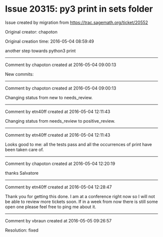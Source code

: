 # Issue 20315: py3 print in sets folder

Issue created by migration from https://trac.sagemath.org/ticket/20552

Original creator: chapoton

Original creation time: 2016-05-04 08:59:49

another step towards python3 print


---

Comment by chapoton created at 2016-05-04 09:00:13

New commits:


---

Comment by chapoton created at 2016-05-04 09:00:13

Changing status from new to needs_review.


---

Comment by etn40ff created at 2016-05-04 12:11:43

Changing status from needs_review to positive_review.


---

Comment by etn40ff created at 2016-05-04 12:11:43

Looks good to me: all the tests pass and all the occurrences of print have been taken care of.


---

Comment by chapoton created at 2016-05-04 12:20:19

thanks Salvatore


---

Comment by etn40ff created at 2016-05-04 12:28:47

Thank you for getting this done. I am at a conference right now so I will not be able to review more tickets soon. If in a week from now there is still some open one please feel free to ping me about it.


---

Comment by vbraun created at 2016-05-05 09:26:57

Resolution: fixed
